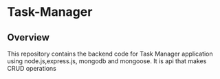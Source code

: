 # Task-Manager


## Overview

This repository contains the backend code for Task Manager application using node.js,express.js, mongodb and mongoose. It is api that makes CRUD operations 
